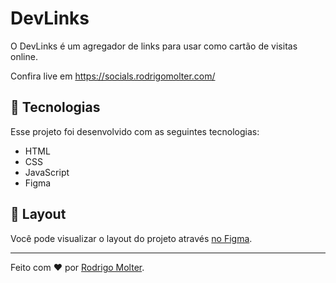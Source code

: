 # DevLinks

O DevLinks é um agregador de links para usar como cartão de visitas online.

Confira live em https://socials.rodrigomolter.com/

## 🚀 Tecnologias

Esse projeto foi desenvolvido com as seguintes tecnologias:

- HTML
- CSS
- JavaScript
- Figma

## 🔖 Layout

Você pode visualizar o layout do projeto através [no Figma](https://www.figma.com/community/file/1187422022288947321).

___

Feito com ❤️ por [Rodrigo Molter](https://www.linkedin.com/in/rodrigo-molter/).

